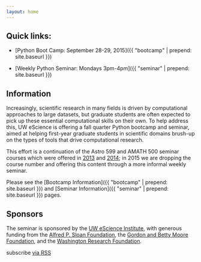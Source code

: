 ```yaml
---
layout: home
---
```


## Quick links:

- [Python Boot Camp: September 28-29, 2015]({{ "bootcamp" | prepend: site.baseurl }})

- [Weekly Python Seminar: Mondays 3pm-4pm]({{ "seminar" | prepend: site.baseurl }})

## Information

Increasingly, scientific research in many fields is driven by computational
approaches to large datasets, but graduate students are often expected to pick
up these essential computational skills on their own. To help address this, UW
eScience is offering a fall quarter Python bootcamp and seminar, aimed at
helping first-year graduate students in scientific domains brush-up on the types
of tools that drive computational research.

This effort is a continuation of the Astro 599 and AMATH 500 seminar courses
which were offered in
[2013](http://www.astro.washington.edu/users/vanderplas/Astr599/) and
[2014](http://www.astro.washington.edu/users/vanderplas/Astr599_2014/);
in 2015 we are dropping the course number and offering this content through a
more informal weekly seminar.

Please see the [Bootcamp Information]({{ "bootcamp" | prepend: site.baseurl }}) and [Seminar Information]({{ "seminar" | prepend: site.baseurl }}) pages.

## Sponsors

The seminar is sponsored by the [UW eScience Institute](http://escience.washington.edu/), with generous funding from the [Alfred P. Sloan Foundation](http://www.sloan.org/), the [Gordon and Betty Moore Foundation](https://www.moore.org), and the [Washington Research Foundation](http://www.wrfseattle.org/).
  

<div class="home">

<!--
  <h2 class="page-heading">Posts</h1>

  <ul class="post-list">
    {% for post in site.posts %}
      <li>
        <span class="post-meta">{{ post.date | date: "%b %-d, %Y" }}</span>

        <h3>
          <a class="post-link" href="{{ post.url | prepend: site.baseurl }}">{{ post.title }}</a>
        </h3>
      </li>
    {% endfor %}
  </ul>
-->

  <p class="rss-subscribe">subscribe <a href="{{ "/feed.xml" | prepend: site.baseurl }}">via RSS</a></p>

</div>
